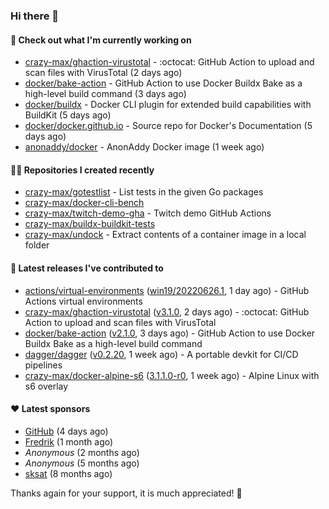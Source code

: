 ### Hi there 👋

#### 👷 Check out what I'm currently working on

- [crazy-max/ghaction-virustotal](https://github.com/crazy-max/ghaction-virustotal) - :octocat: GitHub Action to upload and scan files with VirusTotal (2 days ago)
- [docker/bake-action](https://github.com/docker/bake-action) - GitHub Action to use Docker Buildx Bake as a high-level build command (3 days ago)
- [docker/buildx](https://github.com/docker/buildx) - Docker CLI plugin for extended build capabilities with BuildKit (5 days ago)
- [docker/docker.github.io](https://github.com/docker/docker.github.io) - Source repo for Docker&#39;s Documentation (5 days ago)
- [anonaddy/docker](https://github.com/anonaddy/docker) - AnonAddy Docker image (1 week ago)

#### 👨‍💻 Repositories I created recently

- [crazy-max/gotestlist](https://github.com/crazy-max/gotestlist) - List tests in the given Go packages
- [crazy-max/docker-cli-bench](https://github.com/crazy-max/docker-cli-bench)
- [crazy-max/twitch-demo-gha](https://github.com/crazy-max/twitch-demo-gha) - Twitch demo GitHub Actions
- [crazy-max/buildx-buildkit-tests](https://github.com/crazy-max/buildx-buildkit-tests)
- [crazy-max/undock](https://github.com/crazy-max/undock) - Extract contents of a container image in a local folder

#### 🚀 Latest releases I've contributed to

- [actions/virtual-environments](https://github.com/actions/virtual-environments) ([win19/20220626.1](https://github.com/actions/virtual-environments/releases/tag/win19%2F20220626.1), 1 day ago) - GitHub Actions virtual environments
- [crazy-max/ghaction-virustotal](https://github.com/crazy-max/ghaction-virustotal) ([v3.1.0](https://github.com/crazy-max/ghaction-virustotal/releases/tag/v3.1.0), 2 days ago) - :octocat: GitHub Action to upload and scan files with VirusTotal
- [docker/bake-action](https://github.com/docker/bake-action) ([v2.1.0](https://github.com/docker/bake-action/releases/tag/v2.1.0), 3 days ago) - GitHub Action to use Docker Buildx Bake as a high-level build command
- [dagger/dagger](https://github.com/dagger/dagger) ([v0.2.20](https://github.com/dagger/dagger/releases/tag/v0.2.20), 1 week ago) - A portable devkit for CI/CD pipelines
- [crazy-max/docker-alpine-s6](https://github.com/crazy-max/docker-alpine-s6) ([3.1.1.0-r0](https://github.com/crazy-max/docker-alpine-s6/releases/tag/3.1.1.0-r0), 1 week ago) - Alpine Linux with s6 overlay

#### ❤️ Latest sponsors
- [GitHub](https://github.com/github) (4 days ago)
- [Fredrik](https://github.com/fredrikscode) (1 month ago)
- _Anonymous_ (2 months ago)
- _Anonymous_ (5 months ago)
- [sksat](https://github.com/sksat) (8 months ago)

Thanks again for your support, it is much appreciated! 🙏
